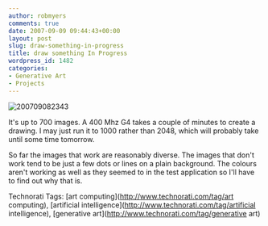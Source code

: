 ```yaml
---
author: robmyers
comments: true
date: 2007-09-09 09:44:43+00:00
layout: post
slug: draw-something-in-progress
title: draw something In Progress
wordpress_id: 1482
categories:
- Generative Art
- Projects
---
```


![200709082343](/wp-content/uploads/2007/09/200709082343.jpg)  
  
It's up to 700 images. A 400 Mhz G4 takes a couple of minutes to create a drawing. I may just run it to 1000 rather than 2048, which will probably take until some time tomorrow.  
  
So far the images that work are reasonably diverse. The images that don't work tend to be just a few dots or lines on a plain background. The colours aren't working as well as they seemed to in the test application so I'll have to find out why that is.  
  


Technorati Tags: [art computing](http://www.technorati.com/tag/art computing), [artificial intelligence](http://www.technorati.com/tag/artificial intelligence), [generative art](http://www.technorati.com/tag/generative art)

  


